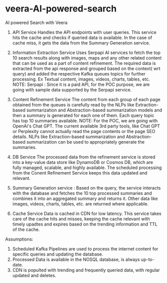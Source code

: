 # veera-AI-powered-search
AI powered Search with Veera

1. API Service
    Handles the API endpoints with user queries.
    This service hits the cache and checks if queried data is available. In the case of cache miss, it gets the data from the Summary Generation service. 

2. Information Extraction Service
    Uses Serpapi AI services to fetch the top 10 search results along with images, maps and any other related content that can be used as a part of content refinement. The required data is extracted from the api response and grouped based on the context( wrt query) and added the respective Kafka queues topics for further processing. Ex Textual content, images, videos, charts, tables, etc.
    NOTE: Serpapi : Since it is a paid API, for the POC purpose, we are going with sample data supported by the Serpapi service.

3. Content Refinement Service
    The content from each group of each page obtained from the queues is carefully read by the NLPs like Extraction-based summarization and Abstraction-based summarization models and then a summary is generated for each one of them. Each query topic has top 10 summaries available.
    NOTE: For the POC, we are going with OpenAi's Chat GPT. The current available 3rd party tools, like Chat GPT or Perplexity cannot actually read the page contents or the page SEO details. NLPs like Extraction-based summarization and Abstraction-based summarization can be used to appropriately generate the summaries.

4. DB Service
    The processed data from the refinement service is stored into a key-value data store like DynamoDB or Cosmos DB, which are fully managed, scalable, and highly available. The scheduled processing from the Conent Refinement Service keeps this data updated and relevant.

5. Summary Generation service : 
    Based on the query, the service interacts with the database and fetches the 10 top processed summaries and combines it into an aggregated summary and returns it.
    Other data like images, videos, charts, tables, etc. are returned where applicable.

6. Cache Service
    Data is cached in CDN for low latency. This service takes care of the cache hits and misses, keeping the cache relevant with timely upadtes and expires based on the trending information and TTL of the cache.


Assumptions:
1. Scheduled Kafka Pipelines are used to process the internet content for specific queries and updating the database.
2. Processed Data is available in the NOSQL database, is always up-to-date.
2. CDN is populted with trending and frequently queried data, with regular updated and deletes.

